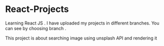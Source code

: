 # React-Projects
Learning React JS . I have uploaded my projects in different branches. You can see by choosing branch .

This project is about searching image using unsplash API and rendering it 

 

